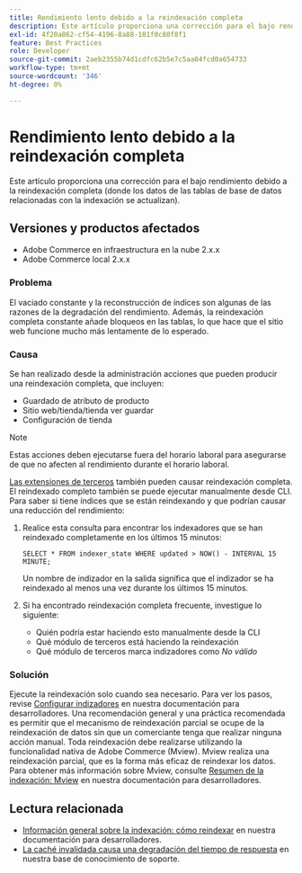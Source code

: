 ```yaml
---
title: Rendimiento lento debido a la reindexación completa
description: Este artículo proporciona una corrección para el bajo rendimiento debido a la reindexación completa (donde los datos de las tablas de base de datos relacionadas con la indexación se actualizan).
exl-id: 4f20a862-cf54-4196-8a88-101f0c80f8f1
feature: Best Practices
role: Developer
source-git-commit: 2aeb2355b74d1cdfc62b5e7c5aa04fcd0a654733
workflow-type: tm+mt
source-wordcount: '346'
ht-degree: 0%

---
```


# Rendimiento lento debido a la reindexación completa

Este artículo proporciona una corrección para el bajo rendimiento debido a la reindexación completa (donde los datos de las tablas de base de datos relacionadas con la indexación se actualizan).

## Versiones y productos afectados

* Adobe Commerce en infraestructura en la nube 2.x.x
* Adobe Commerce local 2.x.x

### Problema

El vaciado constante y la reconstrucción de índices son algunas de las razones de la degradación del rendimiento. Además, la reindexación completa constante añade bloqueos en las tablas, lo que hace que el sitio web funcione mucho más lentamente de lo esperado.

### Causa

Se han realizado desde la administración acciones que pueden producir una reindexación completa, que incluyen:

* Guardado de atributo de producto
* Sitio web/tienda/tienda ver guardar
* Configuración de tienda

>[!NOTE]
>
>Estas acciones deben ejecutarse fuera del horario laboral para asegurarse de que no afecten al rendimiento durante el horario laboral.

[Las extensiones de terceros](https://support.magento.com/hc/en-us/articles/360042361152-Best-Practices-for-using-third-party-extensions-in-Magento) también pueden causar reindexación completa. El reindexado completo también se puede ejecutar manualmente desde CLI. Para saber si tiene índices que se están reindexando y que podrían causar una reducción del rendimiento:

1. Realice esta consulta para encontrar los indexadores que se han reindexado completamente en los últimos 15 minutos:

   ```
   SELECT * FROM indexer_state WHERE updated > NOW() - INTERVAL 15 MINUTE;
   ```

   Un nombre de indizador en la salida significa que el indizador se ha reindexado al menos una vez durante los últimos 15 minutos.

1. Si ha encontrado reindexación completa frecuente, investigue lo siguiente:
   * Quién podría estar haciendo esto manualmente desde la CLI
   * Qué módulo de terceros está haciendo la reindexación
   * Qué módulo de terceros marca indizadores como *No válido*

### Solución

Ejecute la reindexación solo cuando sea necesario. Para ver los pasos, revise [Configurar indizadores](https://experienceleague.adobe.com/en/docs/commerce-operations/configuration-guide/cli/manage-indexers#configure-indexers) en nuestra documentación para desarrolladores. Una recomendación general y una práctica recomendada es permitir que el mecanismo de reindexación parcial se ocupe de la reindexación de datos sin que un comerciante tenga que realizar ninguna acción manual. Toda reindexación debe realizarse utilizando la funcionalidad nativa de Adobe Commerce (Mview). Mview realiza una reindexación parcial, que es la forma más eficaz de reindexar los datos. Para obtener más información sobre Mview, consulte [Resumen de la indexación: Mview](https://developer.adobe.com/commerce/php/development/components/indexing/#mview) en nuestra documentación para desarrolladores.

## Lectura relacionada

* [Información general sobre la indexación: cómo reindexar](https://developer.adobe.com/commerce/php/development/components/indexing/#how-to-reindex) en nuestra documentación para desarrolladores.
* [La caché invalidada causa una degradación del tiempo de respuesta](/help/troubleshooting/miscellaneous/invalidated-cache-causes-response-time-degradation.md) en nuestra base de conocimiento de soporte.
